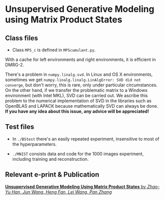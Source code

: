 # Unsupervised Generative Modeling using Matrix Product States

## Class files

* Class `MPS_c` is defined in `MPScumulant.py`.

With a cache for left environments and right environments, it is efficient in DMRG-2.

There's a problem in `numpy.linalg.svd`. In Linux and OS X environments, sometimes we get `numpy.linalg.linalg.LinAlgError: SVD did not converge`, but don't worry, this is rare, only under particular circumstances. On the other hand, if we transfer the problematic matrix to a Windows environment (with Intel MKL), SVD can be carried out. We ascribe this problem to the numerical implementation of SVD in the libraries such as OpenBLAS and LAPACK because mathematically SVD can always be done. **If you have any idea about this issue, any advice will be appreciated!**

## Test files

* In `./BStest` there's an easily repeated experiment, insensitive to most of the hyperparameters.

* `./MNIST` consists data and code for the 1000 images experiment, including training and reconstruction.

## Relevant e-print & Publication

[**Unsupervised Generative Modeling Using Matrix Product States** by *Zhao-Yu Han, Jun Wang, Heng Fan, Lei Wang, Pan Zhang*](https://arxiv.org/abs/1709.01662)